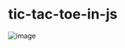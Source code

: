 # tic-tac-toe-in-js
 
![image](https://github.com/pawanbhayde/tic-tac-toe-in-js/assets/82137686/dcd80913-3eb4-42d2-bdb4-d889722671f5)

